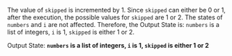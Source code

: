 The value of `skipped` is incremented by 1. Since `skipped` can either be 0 or 1, after the execution, the possible values for `skipped` are 1 or 2. The states of `numbers` and `i` are not affected. Therefore, the Output State is: `numbers` is a list of integers, `i` is 1, `skipped` is either 1 or 2.

Output State: **`numbers` is a list of integers, `i` is 1, `skipped` is either 1 or 2**